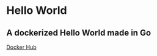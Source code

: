 # Hello World

## A dockerized Hello World made in Go

[Docker Hub](https://hub.docker.com/r/unknownasura/hello-world)
